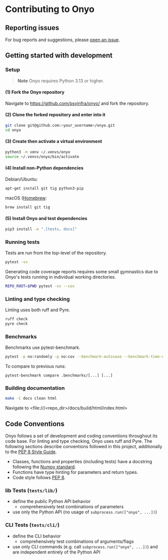 # Contributing to Onyo

## Reporting issues

For bug reports and suggestions, please [open an issue](https://github.com/psyinfra/onyo/issues/new).

## Getting started with development

### Setup

> **Note**
> Onyo requires Python 3.13 or higher.

#### (1) Fork the Onyo repository

Navigate to <https://github.com/psyinfra/onyo/> and fork the repository.

#### (2) Clone the forked repository and enter into it

```bash
git clone git@github.com:<your_username>/onyo.git
cd onyo
```

#### (3) Create then activate a virtual environment

```bash
python3 -m venv ~/.venvs/onyo
source ~/.venvs/onyo/bin/activate
```

#### (4) Install non-Python dependencies

Debian/Ubuntu:
```bash
apt-get install git tig python3-pip
```

macOS ([Homebrew](https://brew.sh):
```bash
brew install git tig
```

#### (5) Install Onyo and test dependencies

```bash
pip3 install -e ".[tests, docs]"
```

### Running tests

Tests are run from the top-level of the repository.
```bash
pytest -vv
```

Generating code coverage reports requires some small gymnastics due to Onyo's
tests running in individual working directories.
```bash
REPO_ROOT=$PWD pytest -vv --cov
```

### Linting and type checking

Linting uses both ruff and Pyre.
```bash
ruff check
pyre check
```

### Benchmarks

Benchmarks use pytest-benchmark.
```bash
pytest -p no:randomly -p no:cov --benchmark-autosave --benchmark-time-unit=s --benchmark-max-time=5 --benchmark-min-rounds=5 --benchmark-sort=name --benchmark-group-by=func --benchmark-columns=min,max,mean,stddev,median,rounds -vv onyo/tests/benchmark.py
```
To compare to previous runs:
```
pytest-benchmark compare .benchmarks/[...] [...]
```

### Building documentation

```bash
make -C docs clean html
```

Navigate to <file:///<repo_dir>/docs/build/html/index.html>

## Code Conventions

Onyo follows a set of development and coding conventions throughout its code
base. For linting and type checking, Onyo uses ruff and Pyre. The following
sections describe conventions followed in this project, additionally to the
[PEP 8 Style Guide](https://peps.python.org/pep-0008/).

- Classes, functions and properties (including tests) have a docstring
  following the [Numpy standard](https://numpydoc.readthedocs.io/en/latest/format.html).
- Functions have type hinting for parameters and return types.
- Code style follows [PEP 8](https://peps.python.org/pep-0008/).

### lib Tests (`tests/lib/`)

- define the public Python API behavior
  - comprehensively test combinations of parameters
- use only the Python API (no usage of `subprocess.run(["onyo", ...])`)

### CLI Tests (`tests/cli/`)

- define the CLI behavior
  - comprehensively test combinations of arguments/flags
- use only CLI commands (e.g. call `subprocess.run(["onyo", ...])`) and are
  independent entirely of the Python API
